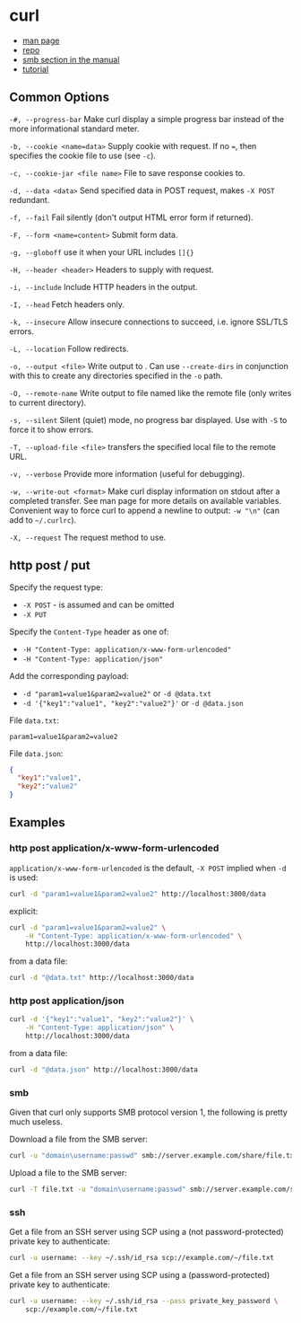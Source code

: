 # curl

* [man page](https://man7.org/linux/man-pages/man1/curl.1.html)
* [repo](https://github.com/curl/curl/)
* [smb section in the manual](https://github.com/curl/curl/blob/master/docs/MANUAL.md#smb--smbs)
* [tutorial](https://curl.se/docs/tutorial.html)

## Common Options

`-#, --progress-bar` Make curl display a simple progress bar instead of the more informational standard meter.

`-b, --cookie <name=data>` Supply cookie with request. If no `=`, then specifies the cookie file to use (see `-c`).

`-c, --cookie-jar <file name>` File to save response cookies to.

`-d, --data <data>` Send specified data in POST request, makes `-X POST` redundant.

`-f, --fail` Fail silently (don't output HTML error form if returned).

`-F, --form <name=content>` Submit form data.

`-g, --globoff` use it when your URL includes `[]{}`

`-H, --header <header>` Headers to supply with request.

`-i, --include` Include HTTP headers in the output.

`-I, --head` Fetch headers only.

`-k, --insecure` Allow insecure connections to succeed, i.e. ignore SSL/TLS errors.

`-L, --location` Follow redirects.

`-o, --output <file>` Write output to <file>. Can use `--create-dirs` in conjunction with this to create any directories specified in the `-o` path.

`-O, --remote-name` Write output to file named like the remote file (only writes to current directory).

`-s, --silent` Silent (quiet) mode, no progress bar displayed. Use with `-S` to force it to show errors.

`-T, --upload-file <file>` transfers the specified local file to the remote URL.

`-v, --verbose` Provide more information (useful for debugging).

`-w, --write-out <format>` Make curl display information on stdout after a completed transfer. See man page for more details on available variables. Convenient way to force curl to append a newline to output: `-w "\n"` (can add to `~/.curlrc`).

`-X, --request` The request method to use.

## http post / put

Specify the request type:

 * `-X POST` - is assumed and can be omitted
 * `-X PUT`

Specify the `Content-Type` header as one of:

  * `-H "Content-Type: application/x-www-form-urlencoded"`
  * `-H "Content-Type: application/json"`

Add the corresponding payload:

  * `-d "param1=value1&param2=value2"` or `-d @data.txt`
  * `-d '{"key1":"value1", "key2":"value2"}'` or `-d @data.json`

File `data.txt`:
```
param1=value1&param2=value2
```

File `data.json`:
```json
{
  "key1":"value1",
  "key2":"value2"
}
```

## Examples

### http post application/x-www-form-urlencoded

`application/x-www-form-urlencoded` is the default, `-X POST` implied when `-d` is used:
```sh
curl -d "param1=value1&param2=value2" http://localhost:3000/data
```
explicit:
```sh
curl -d "param1=value1&param2=value2" \
    -H "Content-Type: application/x-www-form-urlencoded" \
    http://localhost:3000/data
```

from a data file:
```sh
curl -d "@data.txt" http://localhost:3000/data
```

### http post application/json

```sh
curl -d '{"key1":"value1", "key2":"value2"}' \
    -H "Content-Type: application/json" \
    http://localhost:3000/data
```

from a data file:
```sh
curl -d "@data.json" http://localhost:3000/data
```

### smb

Given that curl only supports SMB protocol version 1, the following is pretty much useless.

Download a file from the SMB server:
```sh
curl -u "domain\username:passwd" smb://server.example.com/share/file.txt
```

Upload a file to the SMB server:
```sh
curl -T file.txt -u "domain\username:passwd" smb://server.example.com/share/
```

### ssh

Get a file from an SSH server using SCP using a (not password-protected) private key to authenticate:
```sh
curl -u username: --key ~/.ssh/id_rsa scp://example.com/~/file.txt
```

Get a file from an SSH server using SCP using a (password-protected) private key to authenticate:
```sh
curl -u username: --key ~/.ssh/id_rsa --pass private_key_password \
    scp://example.com/~/file.txt
```
